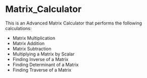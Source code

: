 # Matrix_Calculator
This is an Advanced Matrix Calculator that performs the following calculations:
- Matrix Multiplication
- Matrix Addition
- Matrix Subtraction
- Multiplying a Matrix by Scalar
- Finding Inverse of a Matrix 
- Finding Determinant of a Matrix
- Finding Traverse of a Matrix
